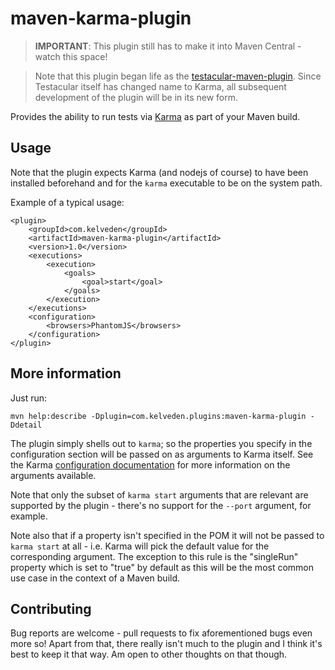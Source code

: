 # maven-karma-plugin
> **IMPORTANT**: This plugin still has to make it into Maven Central - watch this space!

> Note that this plugin began life as the [testacular-maven-plugin](https://github.com/kelveden/testacular-maven-plugin). Since Testacular itself has changed name to Karma, all subsequent development
of the plugin will be in its new form.

Provides the ability to run tests via [Karma](http://karma.github.com/) as part of your Maven build.

## Usage

Note that the plugin expects Karma (and nodejs of course) to have been installed beforehand and for the `karma`
executable to be on the system path.

Example of a typical usage:

    <plugin>
        <groupId>com.kelveden</groupId>
        <artifactId>maven-karma-plugin</artifactId>
        <version>1.0</version>
        <executions>
            <execution>
                <goals>
                    <goal>start</goal>
                </goals>
            </execution>
        </executions>
        <configuration>
            <browsers>PhantomJS</browsers>
        </configuration>
    </plugin>

## More information

Just run:

    mvn help:describe -Dplugin=com.kelveden.plugins:maven-karma-plugin -Ddetail

The plugin simply shells out to `karma`; so the properties you specify in the configuration section will
be passed on as arguments to Karma itself. See the Karma
[configuration documentation](http://karma-runner.github.com/0.8/config/configuration-file.html) for more
information on the arguments available.

Note that only the subset of `karma start` arguments that are relevant are supported by the plugin - there's no
support for the `--port` argument, for example.

Note also that if a property isn't specified in the POM it will not be passed to `karma start` at all - i.e. Karma will
pick the default value for the corresponding argument. The exception to this rule is the "singleRun" property which is
set to "true" by default as this will be the most common use case in the context of a Maven build.

## Contributing

Bug reports are welcome - pull requests to fix aforementioned bugs even more so! Apart from that,
there really isn't much to the plugin and I think it's best to keep it that way. Am open to other thoughts on that though.
